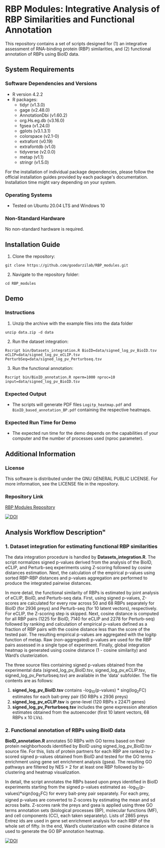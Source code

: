 # RBP Modules: Integrative Analysis of RBP Similarities and Functional Annotation

This repository contains a set of scripts designed for (1) an integrative assessment of RNA-binding protein (RBP) similarities, and (2) functional annotation of RBPs using BioID data.

## System Requirements

### Software Dependencies and Versions
- R version 4.2.2
- R packages:
  - tidyr (v1.3.0)
  - gage (v2.48.0)
  - AnnotationDbi (v1.60.2)
  - org.Hs.eg.db (v3.16.0)
  - fgsea (v1.24.0)
  - gplots (v3.1.3.1)
  - colorspace (v2.1-0)
  - extrafont (v0.19)
  - extrafontdb (v1.0)
  - tidyverse (v2.0.0)
  - metap (v1.1)
  - stringr (v1.5.0)

For the installation of individual package dependencies, please follow the official installation guides provided by each package's documentation. Installation time might vary depending on your system.

### Operating Systems
- Tested on Ubuntu 20.04 LTS and Windows 10

### Non-Standard Hardware
No non-standard hardware is required.

## Installation Guide

1. Clone the repository:
```
git clone https://github.com/goodarzilab/RBP_modules.git
```
2. Navigate to the repository folder:
```
cd RBP_modules
```

## Demo

### Instructions

1. Unzip the archive with the example files into the data folder
```
unzip data.zip -d data
```
2. Run the dataset integration:
```
Rscript bin/Datasets_integration.R BioID=data/signed_log_pv_BioID.tsv eCLIP=data/signed_log_pv_eCLIP.tsv PerturbSeq=data/signed_log_pv_Perturbseq.tsv
```
3. Run the functional annotation:
```
Rscript bin/BioID_annotation.R nperm=1000 nproc=10 input=data/signed_log_pv_BioID.tsv
```

### Expected Output
- The scripts will generate PDF files `Logitp_heatmap.pdf` and `BioID_based_annotation_BP.pdf` containing the respective heatmaps.

### Expected Run Time for Demo
- The expected run time for the demo depends on the capabilities of your computer and the number of processes used (nproc parameter).

## Additional Information

### License
This software is distributed under the GNU GENERAL PUBLIC LICENSE. For more information, see the LICENSE file in the repository.

### Repository Link
[RBP Modules Repository](https://github.com/goodarzilab/RBP_modules)

[![DOI](https://zenodo.org/badge/DOI/10.5281/zenodo.10498278.svg)](https://doi.org/10.5281/zenodo.10498278)

## Analysis Workflow Description"

### 1. Dataset integration for estimating functional RBP similarities
The data integration procedure is handled by **Datasets_integration.R**. The script normalizes signed p-values derived from the analysis of the BioID, eCLIP, and Perturb-seq experiments using Z-scoring followed by cosine distances estimation. Next, the calculation of the empirical p-values using sorted RBP-RBP distances and p-values aggregation are performed to produce the integrated pairwise distances.

In more detail, the functional similarity of RBPs is estimated by joint analysis of eCLIP, BioID, and Perturb-seq data. First, using signed p-values, Z-scores are calculated for every row across 50 and 68 RBPs separately for BioID (for 2936 preys) and Perturb-seq (for 10 latent vectors), respectively. For eCLIP, the Z-scoring step is skipped. 
Next, cosine distance is computed for all RBP pairs (1225 for BioID, 7140 for eCLIP and 2278 for Perturb-seq) followed by ranking and calculation of empirical p-values defined as a fraction of RBP pairs with the cosine distance less than the score of the tested pair. The resulting empirical p-values are aggregated with the logitp function of metap. Raw (non-aggregated) p-values are used for the RBP pairs assessed in a single type of experiment. Finally, global integration heatmap is generated using cosine distance (1 - cosine similarity) and Ward’s clusterization.

The three source files containing signed p-values obtained from the experimental data (signed_log_pv_BioID.tsv, signed_log_pv_eCLIP.tsv, signed_log_pv_Perturbseq.tsv) are available in the 'data' subfolder.
The file contents are as follows:
1. **signed_log_pv_BioID.tsv** contains -log<sub>10</sub>(p-values) * sing(log<sub>2</sub>FC) estimates for each bait-prey pair (50 RBPs x 2936 preys)
2. **signed_log_pv_eCLIP.tsv** is gene-level (120 RBPs x 22471 genes)
3. **signed_log_pv_Perturbseq.tsv** includes the gene expression alteration estimates obtained from the autoencoder (first 10 latent vectors, 68 RBPs x 10 LVs).

### 2. Functional annotation of RBPs using BioID data
**BioID_annotation.R** annotates 50 RBPs with GO terms based on their protein neighborhoods identified by BioID using signed_log_pv_BioID.tsv source file. For this, lists of protein partners for each RBP are ranked by z-scored signed p-values obtained from BioID and tested for the GO terms enrichment using gene set enrichment analysis (gsea). The resulting GO pathways are filtered by NES > 2 for at least one RBP followed by bi-clustering and heatmap visualization.

In detail, the script annotates the RBPs based upon preys identified in BioID experiments starting from the signed p-values estimated as -log<sub>10</sub>(p-values)\*sign(log<sub>2</sub>FC) for every bait-prey pair separately. For each prey, signed p-values are converted to Z-scores by estimating the mean and sd across baits. Z-scores rank the preys and gsea is applied using three GO terms annotation sets (biological processes (BP), molecular functions (MF), and cell components (CC), each taken separately). Lists of 2865 preys Entrez ids are used in gene set enrichment analysis for each RBP of the whole set of fifty. In the end, Ward’s clusterization with cosine distance is used to generate the GO BP annotation heatmap.

[![DOI](https://zenodo.org/badge/DOI/10.5281/zenodo.10498278.svg)](https://doi.org/10.5281/zenodo.10498278)
